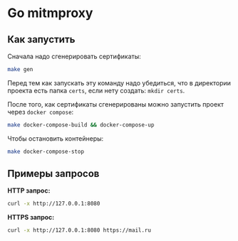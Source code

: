 # Go mitmproxy

## Как запустить

Сначала надо сгенерировать сертификаты:

```bash
make gen
```

Перед тем как запускать эту команду надо убедиться, что в директории проекта есть папка `certs`, если нету создать: `mkdir certs`.

После того, как сертификаты сгенерированы можно запустить проект через `docker compose`:

```bash
make docker-compose-build && docker-compose-up
```

Чтобы остановить контейнеры:

```bash
make docker-compose-stop
```

## Примеры запросов

**HTTP запрос:**

```bash
curl -x http://127.0.0.1:8080
```

**HTTPS запрос:**

```bash
curl -x http://127.0.0.1:8080 https://mail.ru
```

